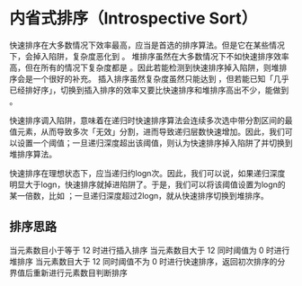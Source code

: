 # 内省式排序（Introspective Sort）

快速排序在大多数情况下效率最高，应当是首选的排序算法。但是它在某些情况下，会掉入陷阱，复杂度恶化到 。
堆排序虽然在大多数情况下不如快速排序效率高，但在所有的情况下复杂度都是 。因此若能检测到快速排序掉入陷阱，则堆排序会是一个很好的补充。
插入排序虽然复杂度虽然只能达到 ，但若能已知「几乎已经排好序」，切换到插入排序的效率又要比快速排序和堆排序高出不少，能做到 。

快速排序调入陷阱，意味着在递归时快速排序算法会连续多次选中带分割区间的最值元素，从而导致多次「无效」分割，进而导致递归层数快速增加。因此，我们可以设置一个阈值；一旦递归深度超出该阈值，则认为快速排序掉入陷阱了并切换到堆排序算法。

快速排序在理想状态下，应当递归约logn次。因此，我们可以说，如果递归深度明显大于logn，快速排序就掉进陷阱了。于是，我们可以将该阈值设置为logn的某一倍数，比如 ；一旦递归深度超过2logn，就从快速排序切换到堆排序。

## 排序思路

当元素数目小于等于 12 时进行插入排序
当元素数目大于 12 同时阈值为 0 时进行堆排序
当元素数目大于 12 同时阈值不为 0 时进行快速排序，返回初次排序的分界值后重新进行元素数目判断排序
